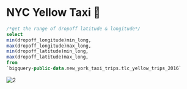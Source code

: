 # NYC Yellow Taxi 🚖

```sql
/*get the range of dropoff latitude & longitude*/
select
min(dropoff_longitude)min_long,
max(dropoff_longitude)max_long,
min(dropoff_latitude)min_long,
max(dropoff_latitude)max_long,
from
`bigquery-public-data.new_york_taxi_trips.tlc_yellow_trips_2016` 
```

![2](https://user-images.githubusercontent.com/108319934/176835371-0372c4a2-09af-41a2-9211-982cffd1d115.JPG)
